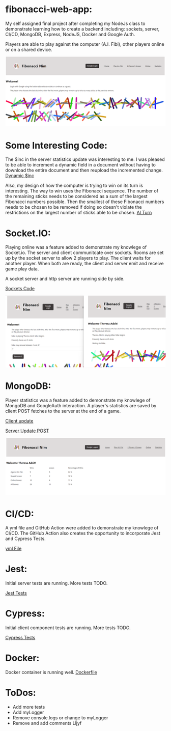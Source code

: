 
# fibonacci-web-app:
My self assigned final project after completing my NodeJs class to demonstrate learning how to create a backend including: sockets, server, CI/CD, MongoDB, Express, NodeJS, Docker and Google Auth.

Players are able to play against the computer (A.I. Fibi), other players online or on a shared device.

![Home Page Screen Shot](client/src/assets/screenshot.png)

# Some Interesting Code:
The $inc in the server statistics update was interesting to me. I was pleased to be able to increment a dynamic field in a document without having to download the entire document and then reupload the incremented change.
[Dynamic $inc](server/src/controllers/statController.js)

Also, my design of how the computer is trying to win on its turn is interesting. The way to win uses the Fibonacci sequence. The number of the remaining sticks needs to be considered as a sum of the largest Fibonacci numbers possible. Then the smallest of these Fibonacci numbers needs to be chosen to be removed if doing so doesn't violate the restrictions on the largest number of sticks able to be chosen.
[AI Turn](client/src/shared/aiTurn.js)

# Socket.IO: 
Playing online was a feature added to demonstrate my knowlege of Socket.io.  The server and client communitcate over sockets. Rooms are set up by the socket server to allow 2 players to play. The client waits for another player. When both are ready, the client and server emit and receive game play data. 

A socket server and http server are running side by side. 

[Sockets Code](server/src/sockets.js)

![Online Game Screen Shot](client/src/assets/ScreenShot1.png)

# MongoDB:
Player statistics was a feature added to demonstrate my knowlege of MongoDB and GoogleAuth interaction. A player's statistics are saved by client POST fetches to the server at the end of a game.

[Client update](client/src/shared/updateStatistics.js)

[Server Update POST](server/src/controllers/statController.js)

![Statistics Screen Shot](client/src/assets/ScreenShot2.png)

# CI/CD:
A yml file and GitHub Action were added to demonstrate my knowlege of CI/CD. The GitHub Action also creates the opportunity to incorporate Jest and Cypress Tests.

[yml File](.github/workflows/node.yml)

# Jest:
Initial server tests are running. More tests TODO. 

[Jest Tests](server/__tests__/)

# Cypress:
Initial client component tests are running. More tests TODO.

[Cypress Tests](/cypress/e2e)

# Docker:
Docker container is running well.
[Dockerfile](Dockerfile)

# ToDos:
* Add more tests
* Add myLogger
* Remove console.logs or change to myLogger
* Remove and add comments
Lljyf


